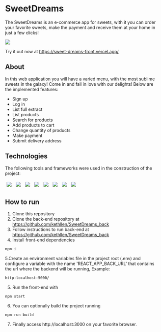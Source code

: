 # SweetDreams

The SweetDreams is an e-commerce app for sweets, with it you can order your favorite sweets, make the payment and receive them at your home in just a few clicks!

<img src="src/assets/sweetDreams-usage.gif" />

Try it out now at https://sweet-dreams-front.vercel.app/

## About

In this web application you will have a varied menu, with the most sublime sweets in the galaxy! Come in and fall in love with our delights! Below are the implemented features:

- Sign up
- Log in
- List full extract
- List products
- Search for products
- Add products to cart
- Change quantity of products
- Make payment
- Submit delivery address

## Technologies
The following tools and frameworks were used in the construction of the project:<br>
<p>
  <img style='margin: 5px;' src='https://img.shields.io/badge/styled-components%20-%2320232a.svg?&style=for-the-badge&color=b8679e&logo=styled-components&logoColor=%3a3a3a'>
  <img style='margin: 5px;' src='https://img.shields.io/badge/axios%20-%2320232a.svg?&style=for-the-badge&color=informational'>
  <img style='margin: 5px;' src="https://img.shields.io/badge/react-app%20-%2320232a.svg?&style=for-the-badge&color=60ddf9&logo=react&logoColor=%2361DAFB"/>
  <img style='margin: 5px;' src="https://img.shields.io/badge/react_route%20-%2320232a.svg?&style=for-the-badge&logo=react&logoColor=%2361DAFB"/>
  <img style='margin: 5px;' src='https://img.shields.io/badge/mongobd%20-%2320232a.svg?&style=for-the-badge&color=yellowgreen&logo=mongodb&logoColor=%2361DAFB%27'>
  <img style='margin: 5px;' src='https://img.shields.io/badge/nodejs%20-%2320232a.svg?&style=for-the-badge&color=blue&logo=javascript&logoColor=%2361DAFB%27'>
  <img style='margin: 5px;' src='https://img.shields.io/badge/express%20-%2320232a.svg?&style=for-the-badge&color=green&logo=express&logoColor=%2361DAFB%27'>
  <img style='margin: 5px;' src='https://img.shields.io/badge/sweetalert2%20-%2320232a.svg?&style=for-the-badge&color=important&logo=sweetalert2&logoColor=%2361DAFB%27'>
  
</p>

## How to run

1. Clone this repository
2. Clone the back-end repository at https://github.com/kethllen/SweetDreams_back
3. Follow instructions to run back-end at https://github.com/kethllen/SweetDreams_back
4. Install front-end dependencies
```bash
npm i
```
5.Create an environment variables file in the project root (.env) and configure a variable with the name 'REACT_APP_BACK_URL' that contains the url where the backend will be running, Example:
```bash
http:localhost:5000/
```
5. Run the front-end with
```bash
npm start
```
6. You can optionally build the project running
```bash
npm run build
```
7. Finally access http://localhost:3000 on your favorite browser.
